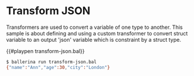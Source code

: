 # Transform JSON

Transformers are used to convert a variable of one type to another. This sample is about defining and using a custom transformer to convert struct variable to an output 'json' variable which is constraint by a struct type.

{{#playpen transform-json.bal}}

```bash
$ ballerina run transform-json.bal
{"name":"Ann","age":30,"city":"London"}
```
